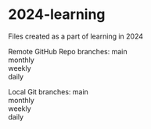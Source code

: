 # 2024-learning
Files created as a part of learning in 2024

Remote GitHub Repo branches:
main<br>monthly<br>weekly<br>daily

Local Git branches:
main<br>monthly<br>weekly<br>daily
